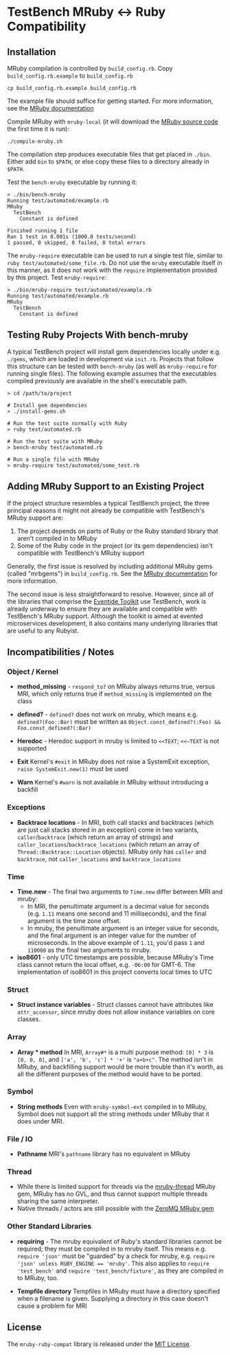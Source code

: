 # TestBench MRuby <-> Ruby Compatibility

## Installation

MRuby compilation is controlled by `build_config.rb`. Copy `build_config.rb.example` to `build_config.rb`

    cp build_config.rb.example build_config.rb

The example file should suffice for getting started. For more information, see the [MRuby documentation](https://github.com/mruby/mruby/blob/master/doc/guides/compile.md)

Compile MRuby with `mruby-local` (it will download the [MRuby source code](https://github.com/mruby/mruby) the first time it is run):

    ./compile-mruby.sh

The compilation step produces executable files that get placed in `./bin`. Either add `bin` to `$PATH`, or else copy these files to a directory already in `$PATH`.

Test the `bench-mruby` executable by running it:

    > ./bin/bench-mruby
    Running test/automated/example.rb
    MRuby
      TestBench
        Constant is defined

    Finished running 1 file
    Ran 1 test in 0.001s (1000.0 tests/second)
    1 passed, 0 skipped, 0 failed, 0 total errors

The `mruby-require` executable can be used to run a single test file, similar to `ruby test/automated/some_file.rb`. Do not use the `mruby` executable itself in this manner, as it does not work with the `require` implementation provided by this project. Test `mruby-require`:

    > ./bin/mruby-require test/automated/example.rb
    Running test/automated/example.rb
    MRuby
      TestBench
        Constant is defined

## Testing Ruby Projects With bench-mruby

A typical TestBench project will install gem dependencies locally under e.g. `./gems`, which are loaded in development via `init.rb`. Projects that follow this structure can be tested with `bench-mruby` (as well as `mruby-require` for running single files). The following example assumes that the executables compiled previously are available in the shell's executable path.

    > cd /path/to/project

    # Install gem dependencies
    > ./install-gems.sh

    # Run the test suite normally with Ruby
    > ruby test/automated.rb

    # Run the test suite with MRuby
    > bench-mruby test/automated.rb

    # Run a single file with MRuby
    > mruby-require test/automated/some_test.rb

## Adding MRuby Support to an Existing Project

If the project structure resembles a typical TestBench project, the three principal reasons it might not already be compatible with TestBench's MRuby support are:

1. The project depends on parts of Ruby or the Ruby standard library that aren't compiled in to MRuby
2. Some of the Ruby code in the project (or its gem dependencies) isn't compatible with TestBench's MRuby support

Generally, the first issue is resolved by including additional MRuby gems (called "mrbgems") in `build_config.rb`. See the [MRuby documentation](https://github.com/mruby/mruby/blob/master/doc/guides/mrbgems.md) for more information.

The second issue is less straightforward to resolve. However, since all of the libraries that comprise the [Eventide Toolkit](https://eventide-project.org) use TestBench, work is already underway to ensure they are available and compatible with TestBench's MRuby support. Although the toolkit is aimed at evented microservices development, it also contains many underlying libraries that are useful to any Rubyist.

## Incompatibilities / Notes

### Object / Kernel

- **method_missing** - `respond_to?` on MRuby always returns true, versus MRI, which only returns true if `method_missing` is implemented on the class

- **defined?** - `defined?` does not work on mruby, which means e.g. `defined?(Foo::Bar)` must be written as `Object.const_defined?(:Foo) && Foo.const_defined?(:Bar)`

- **Heredoc** - Heredoc support in mruby is limited to `<<TEXT`; `<<~TEXT` is not supported

- **Exit** Kernel's `#exit` in MRuby does not raise a SystemExit exception, `raise SystemExit.new(1)` must be used

- **Warn** Kernel's `#warn` is not available in MRuby without introducing a backfill

### Exceptions

- **Backtrace locations** - In MRI, both call stacks and backtraces (which are just call stacks stored in an exception) come in two variants, `caller`/`backtrace` (which return an array of strings) and `caller_locations`/`backtrace_locations` (which return an array of `Thread::Backtrace::Location` objects). MRuby only has `caller` and `backtrace`, not `caller_locations` and `backtrace_locations`

### Time

- **Time.new** - The final two arguments to `Time.new` differ between MRI and mruby:
  - In MRI, the penultimate argument is a decimal value for seconds (e.g. `1.11` means one second and 11 milliseconds), and the final argument is the time zone offset.
  - In mruby, the penultimate argument is an integer value for seconds, and the final argument is an integer value for the number of microseconds. In the above example of `1.11`, you'd pass `1` and `110000` as the final two arguments to mruby.
- **iso8601** - only UTC timestamps are possible, because MRuby's Time class cannot return the local offset, e.g. `-06:00` for GMT-6. The implementation of iso8601 in this project converts local times to UTC

### Struct

- **Struct instance variables** - Struct classes cannot have attributes like `attr_accessor`, since mruby does not allow instance variables on core classes.

### Array

- **Array * method** In MRI, `Array#*` is a multi purpose method: `[0] * 3` is `[0, 0, 0]`, and `['a', 'b', 'c'] * '+'` is `"a+b+c"`. The method isn't in MRuby, and backfilling support would be more trouble than it's worth, as all the different purposes of the method would have to be ported.

### Symbol

- **String methods** Even with `mruby-symbol-ext` compiled in to MRuby, Symbol does not support all the string methods under MRuby that it does under MRI.

### File / IO

- **Pathname** MRI's `pathname` library has no equivalent in MRuby

### Thread

- While there is limited support for threads via the [mruby-thread](https://github.com/mattn/mruby-thread) MRuby gem, MRuby has no GVL, and thus cannot support multiple threads sharing the same interpreter.
- Native threads / actors are still possible with the [ZeroMQ MRuby gem](https://github.com/zeromq/mruby-zmq)

### Other Standard Libraries

- **requiring** - The mruby equivalent of Ruby's standard libraries cannot be required; they must be compiled in to mruby itself. This means e.g. `require 'json'` must be "guarded" by a check for mruby, e.g. `require 'json' unless RUBY_ENGINE == 'mruby'`. This also applies to `require 'test_bench'` and `require 'test_bench/fixture'`, as they are compiled in to MRuby, too.

- **Tempfile directory** Tempfiles in MRuby must have a directory specified when a filename is given. Supplying a directory in this case doesn't cause a problem for MRI

## License

The `mruby-ruby-compat` library is released under the [MIT License](https://github.com/test-bench/mruby-ruby-compat/blob/master/MIT-License.txt).
